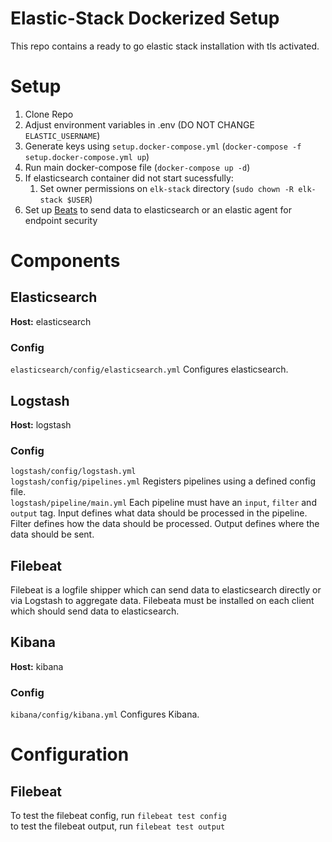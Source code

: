 # Elastic-Stack Dockerized Setup
This repo contains a ready to go elastic stack installation with tls activated.


# Setup
1. Clone Repo
2. Adjust environment variables in .env (DO NOT CHANGE `ELASTIC_USERNAME`)
3. Generate keys using `setup.docker-compose.yml` (`docker-compose -f setup.docker-compose.yml up`)
4. Run main docker-compose file (`docker-compose up -d`)
5. If elasticsearch container did not start sucessfully:
    1. Set owner permissions on `elk-stack` directory (`sudo chown -R elk-stack $USER`)
6. Set up [Beats](https://github.com/elastic/beats) to send data to elasticsearch or an elastic agent for endpoint security
 

# Components

## Elasticsearch

**Host:** elasticsearch

### Config

`elasticsearch/config/elasticsearch.yml` Configures elasticsearch.

## Logstash
**Host:** logstash

### Config

`logstash/config/logstash.yml`  
`logstash/config/pipelines.yml` Registers pipelines using a defined config file.  
`logstash/pipeline/main.yml` Each pipeline must have an `input`, `filter` and `output` tag. Input defines what data should be processed in the pipeline. Filter defines how the data should be processed. Output defines where the data should be sent.

## Filebeat

Filebeat is a logfile shipper which can send data to elasticsearch directly or via Logstash to aggregate data. Filebeata must be installed on each client which should send data to elasticsearch. 


## Kibana

**Host:** kibana

### Config

`kibana/config/kibana.yml` Configures Kibana.


# Configuration

## Filebeat

To test the filebeat config, run `filebeat test config`  
to test the filebeat output, run `filebeat test output`


